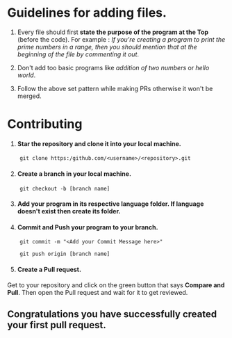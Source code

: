 # Guidelines for adding files.

1. Every file should first **state the purpose of the program at the Top** (before the code). For example : *If you're creating a program to print the prime numbers in a range, then you should mention that at the beginning of the file by commenting it out*.

2. Don't add too basic programs like *addition of two numbers* or *hello world*.

3. Follow the above set pattern while making PRs otherwise it won't be merged.

# Contributing

1. #### Star the repository and clone it into your local machine.
```
    git clone https:/github.com/<username>/<repository>.git
```

2. #### Create a branch in your local machine.

```
    git checkout -b [branch name]
```

3. #### Add your program in its respective language folder. If language doesn't exist then create its folder.

4. #### Commit and Push your program to your branch.

```
    git commit -m "<Add your Commit Message here>"
```
```
    git push origin [branch name]
```
5. #### Create a Pull request.

Get to your repository and click on the green button that says **Compare and Pull**. Then open the Pull request and wait for it to get reviewed.

## **Congratulations you have successfully created your first pull request.**
